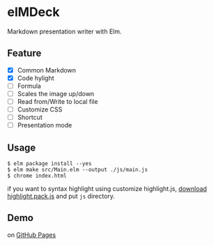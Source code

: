 # elMDeck

Markdown presentation writer with Elm.

## Feature

- [x] Common Markdown
- [x] Code hylight
- [ ] Formula
- [ ] Scales the image up/down
- [ ] Read from/Write to local file
- [ ] Customize CSS
- [ ] Shortcut
- [ ] Presentation mode

## Usage

```
$ elm package install --yes
$ elm make src/Main.elm --output ./js/main.js
$ chrome index.html
```

if you want to syntax highlight using customize highlight.js, [download highlight.pack.js](https://highlightjs.org/download) and put `js` directory.

## Demo

on [GitHub Pages](https://matsubara0507.github.io/elmdeck/)
